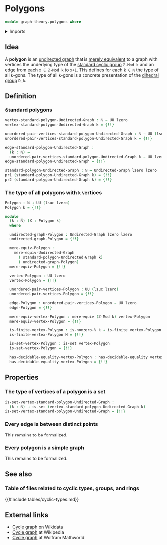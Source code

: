 # Polygons

```agda
module graph-theory.polygons where
```

<details><summary>Imports</summary>

```agda
open import elementary-number-theory.modular-arithmetic
open import elementary-number-theory.natural-numbers

open import foundation.decidable-equality
open import foundation.dependent-pair-types
open import foundation.fibers-of-maps
open import foundation.functoriality-propositional-truncation
open import foundation.mere-equivalences
open import foundation.sets
open import foundation.universe-levels
open import foundation.unordered-pairs

open import graph-theory.equivalences-undirected-graphs
open import graph-theory.mere-equivalences-undirected-graphs
open import graph-theory.undirected-graphs

open import univalent-combinatorics.finite-types
```

</details>

## Idea

A **polygon** is an [undirected graph](graph-theory.undirected-graphs.md) that
is [merely equivalent](graph-theory.mere-equivalences-undirected-graphs.md) to a
graph with vertices the underlying type of the
[standard cyclic group](elementary-number-theory.standard-cyclic-groups.md)
`ℤ-Mod k` and an edge from each `x ∈ ℤ-Mod k` to `x+1`. This defines for each
`k ∈ ℕ` the type of all `k`-gons. The type of all `k`-gons is a concrete
presentation of the [dihedral group](group-theory.dihedral-groups.md) `D_k`.

## Definition

### Standard polygons

```agda
vertex-standard-polygon-Undirected-Graph : ℕ → UU lzero
vertex-standard-polygon-Undirected-Graph k = {!!}

unordered-pair-vertices-standard-polygon-Undirected-Graph : ℕ → UU (lsuc lzero)
unordered-pair-vertices-standard-polygon-Undirected-Graph k = {!!}

edge-standard-polygon-Undirected-Graph :
  (k : ℕ) →
  unordered-pair-vertices-standard-polygon-Undirected-Graph k → UU lzero
edge-standard-polygon-Undirected-Graph = {!!}

standard-polygon-Undirected-Graph : ℕ → Undirected-Graph lzero lzero
pr1 (standard-polygon-Undirected-Graph k) = {!!}
pr2 (standard-polygon-Undirected-Graph k) = {!!}
```

### The type of all polygons with `k` vertices

```agda
Polygon : ℕ → UU (lsuc lzero)
Polygon k = {!!}

module _
  (k : ℕ) (X : Polygon k)
  where

  undirected-graph-Polygon : Undirected-Graph lzero lzero
  undirected-graph-Polygon = {!!}

  mere-equiv-Polygon :
    mere-equiv-Undirected-Graph
      ( standard-polygon-Undirected-Graph k)
      ( undirected-graph-Polygon)
  mere-equiv-Polygon = {!!}

  vertex-Polygon : UU lzero
  vertex-Polygon = {!!}

  unordered-pair-vertices-Polygon : UU (lsuc lzero)
  unordered-pair-vertices-Polygon = {!!}

  edge-Polygon : unordered-pair-vertices-Polygon → UU lzero
  edge-Polygon = {!!}

  mere-equiv-vertex-Polygon : mere-equiv (ℤ-Mod k) vertex-Polygon
  mere-equiv-vertex-Polygon = {!!}

  is-finite-vertex-Polygon : is-nonzero-ℕ k → is-finite vertex-Polygon
  is-finite-vertex-Polygon H = {!!}

  is-set-vertex-Polygon : is-set vertex-Polygon
  is-set-vertex-Polygon = {!!}

  has-decidable-equality-vertex-Polygon : has-decidable-equality vertex-Polygon
  has-decidable-equality-vertex-Polygon = {!!}
```

## Properties

### The type of vertices of a polygon is a set

```agda
is-set-vertex-standard-polygon-Undirected-Graph :
  (k : ℕ) → is-set (vertex-standard-polygon-Undirected-Graph k)
is-set-vertex-standard-polygon-Undirected-Graph = {!!}
```

### Every edge is between distinct points

This remains to be formalized.

### Every polygon is a simple graph

This remains to be formalized.

## See also

### Table of files related to cyclic types, groups, and rings

{{#include tables/cyclic-types.md}}

## External links

- [Cycle graph](https://www.wikidata.org/entity/Q622506) on Wikidata
- [Cycle graph](https://en.wikipedia.org/wiki/Cycle_graph) at Wikipedia
- [Cycle graph](https://mathworld.wolfram.com/CycleGraph.html) at Wolfram
  Mathworld
